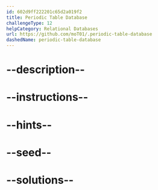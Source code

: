 ```yaml
---
id: 602d9ff222201c65d2a019f2
title: Periodic Table Database
challengeType: 12
helpCategory: Relational Databases
url: https://github.com/moT01/.periodic-table-database
dashedName: periodic-table-database
---
```


# --description--

# --instructions--

# --hints--

# --seed--

# --solutions--
